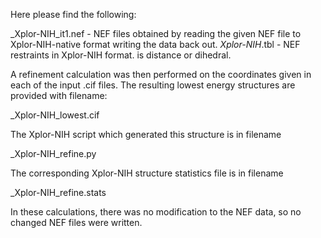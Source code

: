Here please find the following:

<TargetID>_Xplor-NIH_it1.nef    - NEF files obtained by reading the given
                                  NEF file to Xplor-NIH-native format
                                  writing the data back out.
<TargetID>_Xplor-NIH_<TYPE>.tbl - NEF restraints in Xplor-NIH
                                  format. <TYPE> is distance or dihedral.


A refinement calculation was then performed on the coordinates given
in each of the input .cif files. The resulting lowest energy
structures are provided with filename:

   <TargetID>_Xplor-NIH_lowest.cif

The Xplor-NIH script which generated this structure is in filename

   <TargetID>_Xplor-NIH_refine.py

The corresponding Xplor-NIH structure statistics file is in filename

   <TargetID>_Xplor-NIH_refine.stats

In these calculations, there was no modification to the NEF data, so
no changed NEF files were written.
